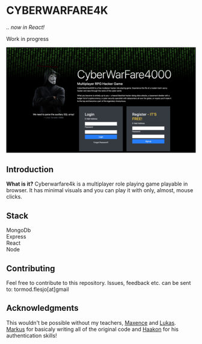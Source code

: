 
# CYBERWARFARE4K

_.. now in React!_

Work in progress

<img src="./chw4kscreenshot.png" width="800" height="auto">

## Introduction

**What is it?**
Cyberwarfare4k is a multiplayer role playing game playable in browser. It has minimal visuals and you can play it with only, almost, mouse clicks.

## Stack

MongoDb  
Express  
React  
Node

## Contributing

Feel free to contribute to this repository.
Issues, feedback etc. can be sent to:
tormod.flesjo[at]gmail

## Acknowledgments

This wouldn't be possible without my teachers, [Maxence](https://github.com/mc100s) and [Lukas](https://github.com/gisderdube).
[Markus](https://github.com/fenrew) for basicaly writing all of the original code and [Haakon](https://www.linkedin.com/in/haakon-foyen/) for his authentication skills!
